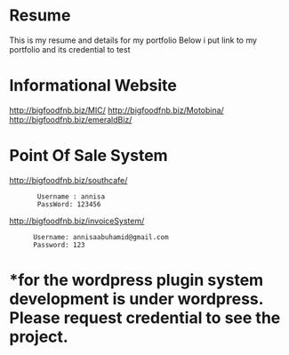 # Resume
This is my resume and details for my portfolio
Below i put link to my portfolio and its credential to test

# Informational Website

http://bigfoodfnb.biz/MIC/
http://bigfoodfnb.biz/Motobina/
http://bigfoodfnb.biz/emeraldBiz/

# Point Of Sale System

http://bigfoodfnb.biz/southcafe/

           Username : annisa
           PassWord: 123456
           
http://bigfoodfnb.biz/invoiceSystem/

          Username: annisaabuhamid@gmail.com
          Password: 123
          
# *for the wordpress plugin system development is under wordpress. Please request credential to see the project.
